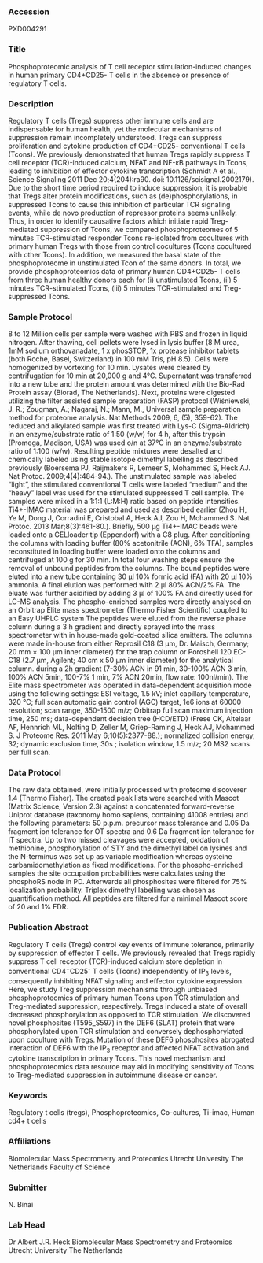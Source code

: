 ### Accession
PXD004291

### Title
Phosphoproteomic analysis of T cell receptor stimulation-induced changes in human primary CD4+CD25- T cells in the absence or presence of regulatory T cells.

### Description
Regulatory T cells (Tregs) suppress other immune cells and are indispensable for human health, yet the molecular mechanisms of suppression remain incompletely understood. Tregs can suppress proliferation and cytokine production of CD4+CD25- conventional T cells (Tcons). We previously demonstrated that human Tregs rapidly suppress T cell receptor (TCR)-induced calcium, NFAT and NF-κB pathways in Tcons, leading to inhibition of effector cytokine transcription (Schmidt A et al., Science Signaling 2011 Dec 20;4(204):ra90. doi: 10.1126/scisignal.2002179).  Due to the short time period required to induce suppression, it is probable that Tregs alter protein modifications, such as (de)phosphorylations, in suppressed Tcons to cause this inhibition of particular TCR signaling events, while de novo production of repressor proteins seems unlikely. Thus, in order to identify causative factors which initiate rapid Treg-mediated suppression of Tcons, we compared phosphoproteomes of 5 minutes TCR-stimulated responder Tcons re-isolated from cocultures with primary human Tregs with those from control cocultures (Tcons cocultured with other Tcons). In addition, we measured the basal state of the phosphoproteome in unstimulated Tcon of the same donors.  In total, we provide phosphoproteomics data of primary human CD4+CD25- T cells from three human healthy donors each for (i) unstimulated Tcons, (ii) 5 minutes TCR-stimulated Tcons, (iii) 5 minutes TCR-stimulated and Treg-suppressed Tcons.

### Sample Protocol
8 to 12 Million cells per sample were washed with PBS and frozen in liquid nitrogen. After thawing, cell pellets were lysed in lysis buffer (8 M urea, 1mM sodium orthovanadate, 1 x phosSTOP, 1x protease inhibitor tablets (both Roche, Basel, Switzerland) in 100 mM Tris, pH 8.5). Cells were homogenized by vortexing for 10 min. Lysates were cleared by centrifugation for 10 min at 20,000 g and 4°C. Supernatant was transferred into a new tube and the protein amount was determined with the Bio-Rad Protein assay (Biorad, The Netherlands). Next, proteins were digested utilizing the filter assisted sample preparation (FASP) protocol (Wiśniewski, J. R.; Zougman, A.; Nagaraj, N.; Mann, M., Universal sample preparation method for proteome analysis. Nat Methods 2009, 6, (5), 359-62). The reduced and alkylated sample was first treated with Lys-C (Sigma-Aldrich) in an enzyme/substrate ratio of 1∶50 (w/w) for 4 h, after this trypsin (Promega, Madison, USA) was used o/n at 37°C in an enzyme/substrate ratio of 1:100 (w/w). Resulting peptide mixtures were desalted and chemically labeled using stable isotope dimethyl labelling as described previously (Boersema PJ, Raijmakers R, Lemeer S, Mohammed S, Heck AJ. Nat Protoc. 2009;4(4):484-94.). The unstimulated sample was labeled “light”, the stimulated conventional T cells were labeled “medium” and the “heavy” label was used for the stimulated suppressed T cell sample.  The samples were mixed in a 1:1:1 (L:M:H) ratio based on peptide intensities. Ti4+-IMAC material was prepared and used as described earlier (Zhou H, Ye M, Dong J, Corradini E, Cristobal A, Heck AJ, Zou H, Mohammed S. Nat Protoc. 2013 Mar;8(3):461-80.). Briefly, 500 µg Ti4+-IMAC beads were loaded onto a GELloader tip (Eppendorf) with a C8 plug. After conditioning the columns with loading buffer (80% acetonitrile (ACN), 6% TFA), samples reconstituted in loading buffer were loaded onto the columns and centrifuged at 100 g for 30 min. In total four washing steps ensure the removal of unbound peptides from the columns. The bound peptides were eluted into a new tube containing 30 µl 10% formic acid (FA) with 20 µl 10% ammonia. A final elution was performed with 2 µl 80% ACN/2% FA. The eluate was further acidified by adding 3 µl of 100% FA and directly used for LC-MS analysis. The phospho-enriched samples were directly analysed on an Orbitrap Elite mass spectrometer (Thermo Fisher Scientific) coupled to an Easy UHPLC system The peptides were eluted from the reverse phase column during a 3 h gradient and directly sprayed into the mass spectrometer with in house-made gold-coated silica emitters. The columns were made in-house from either Reprosil C18 (3 μm, Dr. Maisch, Germany; 20 mm × 100 μm inner diameter) for the trap column or Poroshell 120 EC-C18 (2.7 μm, Agilent; 40 cm x 50 μm inner diameter) for the analytical column. during a 2h gradient (7-30% ACN in 91 min, 30-100% ACN 3 min, 100% ACN 5min, 100-7% 1 min, 7% ACN 20min, flow rate: 100nl/min). The Elite mass spectrometer was operated in data-dependent acquisition mode using the following settings:  ESI voltage, 1.5 kV; inlet capillary temperature, 320 °C; full scan automatic gain control (AGC) target, 1e6 ions at 60000 resolution; scan range, 350-1500 m/z; Orbitrap full scan maximum injection time, 250 ms; data-dependent decision tree (HCD/ETD) (Frese CK, Altelaar AF, Hennrich ML, Nolting D, Zeller M, Griep-Raming J, Heck AJ, Mohammed S. J Proteome Res. 2011 May 6;10(5):2377-88.); normalized collision energy, 32; dynamic exclusion time, 30s ; isolation window, 1.5 m/z; 20 MS2 scans per full scan.

### Data Protocol
The raw data obtained, were initially processed with proteome discoverer 1.4 (Thermo Fisher). The created peak lists were searched with Mascot (Matrix Science, Version 2.3) against a concatenated forward-reverse Uniprot database (taxonomy homo sapiens, containing 41008 entries) and the following parameters: 50 p.p.m. precursor mass tolerance and 0.05 Da fragment ion tolerance for OT spectra and 0.6 Da fragment ion tolerance for IT spectra. Up to two missed cleavages were accepted, oxidation of methionine, phosphorylation of STY and the dimethyl label on lysines and the N-terminus was set up as variable modification whereas cysteine carbamidomethylation as fixed modifications. For the phospho-enriched samples the site occupation probabilities were calculates using the phosphoRS node in PD. Afterwards all phosphosites were filtered for 75% localization probability. Triplex dimethyl labelling was chosen as quantification method.  All peptides are filtered for a minimal Mascot score of 20 and 1% FDR.

### Publication Abstract
Regulatory T cells (Tregs) control key events of immune tolerance, primarily by suppression of effector T cells. We previously revealed that Tregs rapidly suppress T cell receptor (TCR)-induced calcium store depletion in conventional CD4<sup>+</sup>CD25<sup>-</sup> T cells (Tcons) independently of IP<sub>3</sub> levels, consequently inhibiting NFAT signaling and effector cytokine expression. Here, we study Treg suppression mechanisms through unbiased phosphoproteomics of primary human Tcons upon TCR stimulation and Treg-mediated suppression, respectively. Tregs induced a state of overall decreased phosphorylation as opposed to TCR stimulation. We discovered novel phosphosites (T595_S597) in the DEF6 (SLAT) protein that were phosphorylated upon TCR stimulation and conversely dephosphorylated upon coculture with Tregs. Mutation of these DEF6 phosphosites abrogated interaction of DEF6 with the IP<sub>3</sub> receptor and affected NFAT activation and cytokine transcription in primary Tcons. This novel mechanism and phosphoproteomics data resource may aid in modifying sensitivity of Tcons to Treg-mediated suppression in autoimmune disease or cancer.

### Keywords
Regulatory t cells (tregs), Phosphoproteomics, Co-cultures, Ti-imac, Human cd4+ t cells

### Affiliations
Biomolecular Mass Spectrometry and Proteomics Utrecht University The Netherlands
Faculty of Science

### Submitter
N. Binai

### Lab Head
Dr Albert J.R. Heck
Biomolecular Mass Spectrometry and Proteomics Utrecht University The Netherlands


